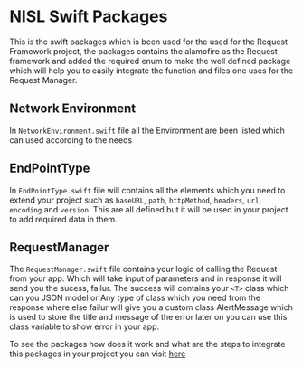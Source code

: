 # NISL Swift Packages

This is the swift packages which is been used for the used for the Request Framework project, the packages contains the alamofire as the Request framework and added the required enum to make the well defined package which will help you to easily integrate the function and files one uses for the Request Manager.

## Network Environment 

In `NetworkEnvironment.swift` file all the Environment are been listed which can used according to the needs

## EndPointType

In `EndPointType.swift` file will contains all the elements which you need to extend your project such as `baseURL`, `path`, `httpMethod`, `headers`, `url`, `encoding` and  `version`. This are all defined but it will be used in your project to add required data in them.

## RequestManager

The `RequestManager.swift` file contains your logic of calling the Request from your app. Which will take input of parameters and in response it will send you the sucess, failur. The success will contains your  `<T>`
class which can you JSON model or Any type of class which you need from the response where else failur will give you a custom class AlertMessage which is used to store the title and message of the error later on you can use this class variable to show error in your app.

To see the packages how does it work and what are the steps to integrate this packages in your project you can visit [here](https://apps.narola.online/git/harjeetSingh/nisl-request-framework)
